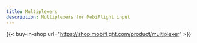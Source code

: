 ```yaml
---
title: Multiplexers
description: Multiplexers for MobiFlight input
---
```


{{< buy-in-shop url="https://shop.mobiflight.com/product/multiplexer" >}}
